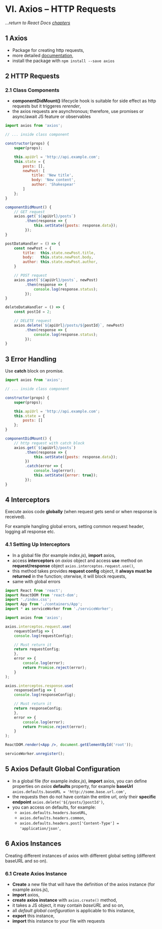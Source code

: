 # VI. Axios – HTTP Requests
_...return to React Docs [chapters](./readme.md)_

## 1  Axios
- Package for creating http requests,
- more detailed [documentation](https://github.com/axios/axios),
- install the package with `npm install --save axios`

## 2 HTTP Requests
### 2.1 Class Components
- **componentDidMount()** lifecycle hook is suitable for side effect as http requests but it triggeres _rerender_,
- the axios requests are asynchronous; therefore, use promises or async/await JS feature or observables

```jsx
import axios from 'axios';

// ... inside class component

constructor(props) {
    super(props);

    this.apiUrl = 'http://api.example.com';
    this.state = {
        posts: [],
        newPost: [
            title: 'New title',
            body: 'New content', 
            author: 'Shakespear'
        ]
    };
}

componentDidMount() {
    // GET request
    axios.get(`${apiUrl}/posts`)
         .then(response => {
             this.setState({posts: response.data});
         });
}

postDataHandler = () => {
    const newPost = {
        title:  this.state.newPost.title,
        body:   this.state.newPost.body,
        author: this.state.newPost.author,
    }

    // POST request
    axios.post(`${apiUrl}/posts`, newPost)
         .then(response => {
             console.log(response.status);
         });
}

deleteDataHandler = () => {
    const postId = 2;

    // DELETE request
    axios.delete(`${apiUrl}/posts/${postId}`, newPost)
         .then(response => {
             console.log(response.status);
         });
}

```

## 3 Error Handling
Use **catch** block on promise. 

```jsx
import axios from 'axios';

// ... inside class component

constructor(props) {
    super(props);

    this.apiUrl = 'http://api.example.com';
    this.state = {
        posts: []
    };
}

componentDidMount() {
    // http request with catch block
    axios.get(`${apiUrl}/posts`)
         .then(response => {
             this.setState({posts: response.data});
         })
         .catch(error => {
             console.log(error);
             this.setState({error: true});
         });
}
```

## 4 Interceptors
Execute axios code **globally** (when request gets send or when response is received).

For example hangling global errors, setting common request header, logging all response etc.

### 4.1 Setting Up Interceptors
- In a global file (for example _index.js_), **import** axios,
- access **interceptors** on _axios_ object and access **use** method on **request/response** object `axios.interceptos.request.use()`,
- this method takes provides **request config** object, it **always must be returned** in the function; oterwise, it will block requests,
- same with global errors

```jsx
import React from 'react';
import ReactDOM from 'react-dom';
import './index.css';
import App from './containers/App';
import * as serviceWorker from './serviceWorker';

import axios from 'axios';

axios.interceptos.request.use(
    requestConfig => {
    console.log(requestConfig);

    // Must return it
    return requestConfig;
    },
    error => {
        console.log(error);
        return Promise.reject(error);
    }
);

axios.interceptos.response.use(
    responseConfig => {
    console.log(responseConfig);

    // Must return it
    return responseConfig;
    },
    error => {
        console.log(error);
        return Promise.reject(error);
    }
);

ReactDOM.render(<App />, document.getElementById('root'));

serviceWorker.unregister();
```

## 5 Axios Default Global Configuration
- In a global file (for example _index.js_), **import** axios, you can define properties on _axios_ **defaults** property, for example **baseUrl** `axios.defaults.baseURL = 'http://some.base.url.com'`,
- the requests then do not have contain the entire url, only their **specific endpoint** `axios.delete('${/posts/}postId')`,
- you can access on defaults, for example:
    - `axios.defaults.headers.baseURL`,
    - `axios.defaults.headers.common`,
    - `axios.defaults.headers.post['Content-Type'] = 'application/json'`,

## 6 Axios Instances
Creating different instances of axios with different global setting (different baseURL and so on). 

### 6.1 Create Axios Instance 
- **Create** a new file that will have the definition of the axios instance (for example axios.js),
- **import** axios, 
- **create axios instance** with `axios.create()` method,
- it takes a JS object, it may contain _baseURL_ and so on,
- all _default global configuration_ is applicable to this instance,
- **export** this instance,
- **import** this instance to your file with requests


